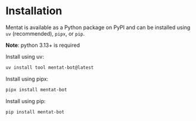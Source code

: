 # Installation

Mentat is available as a Python package on PyPI and can be installed using `uv` (recommended), `pipx`, or `pip`.

**Note**: python 3.13+ is required

Install using uv:

```bash
uv install tool mentat-bot@latest
```

Install using pipx:

```bash
pipx install mentat-bot
```

Install using pip:

```bash
pip install mentat-bot
```
